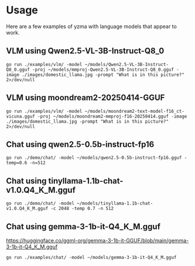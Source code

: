 # Usage

Here are a few examples of yzma with language models that appear to work.

## VLM using Qwen2.5-VL-3B-Instruct-Q8_0

```
go run ./examples/vlm/ -model ~/models/Qwen2.5-VL-3B-Instruct-Q8_0.gguf -proj ~/models/mmproj-Qwen2.5-VL-3B-Instruct-Q8_0.gguf -image ./images/domestic_llama.jpg -prompt "What is in this picture?" 2>/dev/null
```

## VLM using moondream2-20250414-GGUF

```
go run ./examples/vlm/ -model ~/models/moondream2-text-model-f16_ct-vicuna.gguf -proj ~/models/moondream2-mmproj-f16-20250414.gguf -image ./images/domestic_llama.jpg -prompt "What is in this picture?" 2>/dev/null
```

## Chat using qwen2.5-0.5b-instruct-fp16

```
go run ./demo/chat/ -model ~/models/qwen2.5-0.5b-instruct-fp16.gguf -temp=0.6 -n=512
```

## Chat using tinyllama-1.1b-chat-v1.0.Q4_K_M.gguf

```
go run ./demo/chat/ -model ~/models/tinyllama-1.1b-chat-v1.0.Q4_K_M.gguf -c 2048 -temp 0.7 -n 512
```

## Chat using gemma-3-1b-it-Q4_K_M.gguf

https://huggingface.co/ggml-org/gemma-3-1b-it-GGUF/blob/main/gemma-3-1b-it-Q4_K_M.gguf

```
go run ./examples/chat/ -model ~/models/gemma-3-1b-it-Q4_K_M.gguf
```
